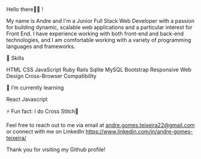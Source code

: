 
Hello there👨‍💻 !

My name is Andre and I'm a Junior Full Stack Web Developer with a passion for building dynamic, scalable web applications and a particular interest for Front End.
I have experience working with both front-end and back-end technologies, and I am comfortable working with a variety of programming languages and frameworks.

🔭 Skills
  
  HTML
  CSS
  JavaScript
  Ruby
  Rails
  Sqlite
  MySQL
  Bootstrap
  Responsive Web Design
  Cross-Browser Compatibility
  
🌱 I’m currently learning
 
 React
 Javascript

⚡ Fun fact:
I do Cross Stitch🧵

Feel free to reach out to me via email at andre.gomes.teixeira22@gmail.com or connect with me on LinkedIn https://www.linkedin.com/in/andre-gomes-teixeira/

Thank you for visiting my Github profile!


